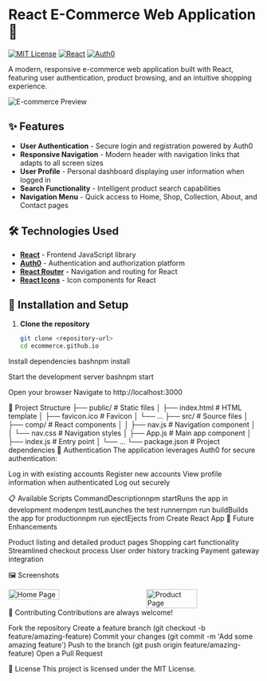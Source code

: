 # React E-Commerce Web Application 🛒

[![MIT License](https://img.shields.io/badge/License-MIT-green.svg)](https://choosealicense.com/licenses/mit/)
[![React](https://img.shields.io/badge/React-18.0.0-blue)](https://reactjs.org/)
[![Auth0](https://img.shields.io/badge/Auth0-Integrated-orange)](https://auth0.com/)

A modern, responsive e-commerce web application built with React, featuring user authentication, product browsing, and an intuitive shopping experience.

![E-commerce Preview](https://via.placeholder.com/800x400?text=E-Commerce+App+Preview)

## ✨ Features

- **User Authentication** - Secure login and registration powered by Auth0
- **Responsive Navigation** - Modern header with navigation links that adapts to all screen sizes
- **User Profile** - Personal dashboard displaying user information when logged in
- **Search Functionality** - Intelligent product search capabilities
- **Navigation Menu** - Quick access to Home, Shop, Collection, About, and Contact pages

## 🛠️ Technologies Used

- **[React](https://reactjs.org/)** - Frontend JavaScript library
- **[Auth0](https://auth0.com/)** - Authentication and authorization platform
- **[React Router](https://reactrouter.com/)** - Navigation and routing for React
- **[React Icons](https://react-icons.github.io/react-icons/)** - Icon components for React

## 🚀 Installation and Setup

1. **Clone the repository**
   ```bash
   git clone <repository-url>
   cd ecommerce.github.io

Install dependencies
bashnpm install

Start the development server
bashnpm start

Open your browser
Navigate to http://localhost:3000

📁 Project Structure
├── public/               # Static files
│   ├── index.html        # HTML template
│   ├── favicon.ico       # Favicon
│   └── ...
├── src/                  # Source files
│   ├── comp/             # React components
│   │   ├── nav.js        # Navigation component
│   │   └── nav.css       # Navigation styles
│   ├── App.js            # Main app component
│   ├── index.js          # Entry point
│   └── ...
└── package.json          # Project dependencies
🔐 Authentication
The application leverages Auth0 for secure authentication:

Log in with existing accounts
Register new accounts
View profile information when authenticated
Log out securely

📋 Available Scripts
CommandDescriptionnpm startRuns the app in development modenpm testLaunches the test runnernpm run buildBuilds the app for productionnpm run ejectEjects from Create React App
🚧 Future Enhancements

Product listing and detailed product pages
Shopping cart functionality
Streamlined checkout process
User order history tracking
Payment gateway integration

🖼️ Screenshots
<div style="display: flex; justify-content: space-between;">
    <img src="https://via.placeholder.com/400x200?text=Home+Page" alt="Home Page" width="45%">
    <img src="https://via.placeholder.com/400x200?text=Product+Page" alt="Product Page" width="45%">
</div>
🤝 Contributing
Contributions are always welcome!

Fork the repository
Create a feature branch (git checkout -b feature/amazing-feature)
Commit your changes (git commit -m 'Add some amazing feature')
Push to the branch (git push origin feature/amazing-feature)
Open a Pull Request

📄 License
This project is licensed under the MIT License.
